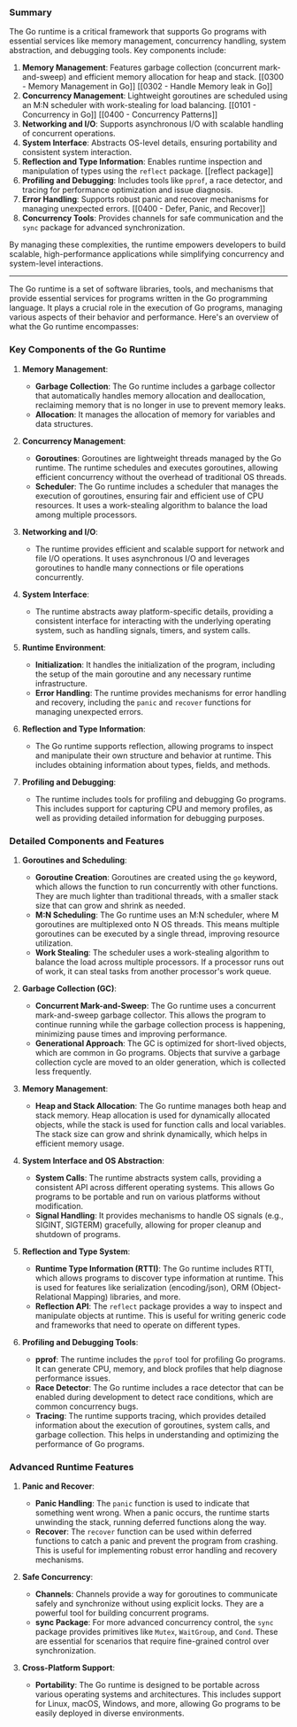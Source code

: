 ### Summary
The Go runtime is a critical framework that supports Go programs with essential services like memory management, concurrency handling, system abstraction, and debugging tools. Key components include:

1. **Memory Management**: Features garbage collection (concurrent mark-and-sweep) and efficient memory allocation for heap and stack. [[0300 - Memory Management in Go]] [[0302 - Handle Memory leak in Go]]
2. **Concurrency Management**: Lightweight goroutines are scheduled using an M:N scheduler with work-stealing for load balancing. [[0101 - Concurrency in Go]] [[0400 - Concurrency Patterns]]
3. **Networking and I/O**: Supports asynchronous I/O with scalable handling of concurrent operations.
4. **System Interface**: Abstracts OS-level details, ensuring portability and consistent system interaction.
5. **Reflection and Type Information**: Enables runtime inspection and manipulation of types using the `reflect` package. [[reflect package]]
6. **Profiling and Debugging**: Includes tools like `pprof`, a race detector, and tracing for performance optimization and issue diagnosis.
7. **Error Handling**: Supports robust panic and recover mechanisms for managing unexpected errors. [[0400 - Defer, Panic, and Recover]]
8. **Concurrency Tools**: Provides channels for safe communication and the `sync` package for advanced synchronization.

By managing these complexities, the runtime empowers developers to build scalable, high-performance applications while simplifying concurrency and system-level interactions.

---

The Go runtime is a set of software libraries, tools, and mechanisms that provide essential services for programs written in the Go programming language. It plays a crucial role in the execution of Go programs, managing various aspects of their behavior and performance. Here's an overview of what the Go runtime encompasses:

### Key Components of the Go Runtime

1. **Memory Management**:
   - **Garbage Collection**: The Go runtime includes a garbage collector that automatically handles memory allocation and deallocation, reclaiming memory that is no longer in use to prevent memory leaks.
   - **Allocation**: It manages the allocation of memory for variables and data structures.

2. **Concurrency Management**:
   - **Goroutines**: Goroutines are lightweight threads managed by the Go runtime. The runtime schedules and executes goroutines, allowing efficient concurrency without the overhead of traditional OS threads.
   - **Scheduler**: The Go runtime includes a scheduler that manages the execution of goroutines, ensuring fair and efficient use of CPU resources. It uses a work-stealing algorithm to balance the load among multiple processors.

3. **Networking and I/O**:
   - The runtime provides efficient and scalable support for network and file I/O operations. It uses asynchronous I/O and leverages goroutines to handle many connections or file operations concurrently.

4. **System Interface**:
   - The runtime abstracts away platform-specific details, providing a consistent interface for interacting with the underlying operating system, such as handling signals, timers, and system calls.

5. **Runtime Environment**:
   - **Initialization**: It handles the initialization of the program, including the setup of the main goroutine and any necessary runtime infrastructure.
   - **Error Handling**: The runtime provides mechanisms for error handling and recovery, including the `panic` and `recover` functions for managing unexpected errors.

6. **Reflection and Type Information**:
   - The Go runtime supports reflection, allowing programs to inspect and manipulate their own structure and behavior at runtime. This includes obtaining information about types, fields, and methods.

7. **Profiling and Debugging**:
   - The runtime includes tools for profiling and debugging Go programs. This includes support for capturing CPU and memory profiles, as well as providing detailed information for debugging purposes.


### Detailed Components and Features

1. **Goroutines and Scheduling**:
   - **Goroutine Creation**: Goroutines are created using the `go` keyword, which allows the function to run concurrently with other functions. They are much lighter than traditional threads, with a smaller stack size that can grow and shrink as needed.
   - **M:N Scheduling**: The Go runtime uses an M:N scheduler, where M goroutines are multiplexed onto N OS threads. This means multiple goroutines can be executed by a single thread, improving resource utilization.
   - **Work Stealing**: The scheduler uses a work-stealing algorithm to balance the load across multiple processors. If a processor runs out of work, it can steal tasks from another processor's work queue.

2. **Garbage Collection (GC)**:
   - **Concurrent Mark-and-Sweep**: The Go runtime uses a concurrent mark-and-sweep garbage collector. This allows the program to continue running while the garbage collection process is happening, minimizing pause times and improving performance.
   - **Generational Approach**: The GC is optimized for short-lived objects, which are common in Go programs. Objects that survive a garbage collection cycle are moved to an older generation, which is collected less frequently.

3. **Memory Management**:
   - **Heap and Stack Allocation**: The Go runtime manages both heap and stack memory. Heap allocation is used for dynamically allocated objects, while the stack is used for function calls and local variables. The stack size can grow and shrink dynamically, which helps in efficient memory usage.

4. **System Interface and OS Abstraction**:
   - **System Calls**: The runtime abstracts system calls, providing a consistent API across different operating systems. This allows Go programs to be portable and run on various platforms without modification.
   - **Signal Handling**: It provides mechanisms to handle OS signals (e.g., SIGINT, SIGTERM) gracefully, allowing for proper cleanup and shutdown of programs.

5. **Reflection and Type System**:
   - **Runtime Type Information (RTTI)**: The Go runtime includes RTTI, which allows programs to discover type information at runtime. This is used for features like serialization (encoding/json), ORM (Object-Relational Mapping) libraries, and more.
   - **Reflection API**: The `reflect` package provides a way to inspect and manipulate objects at runtime. This is useful for writing generic code and frameworks that need to operate on different types.

6. **Profiling and Debugging Tools**:
   - **pprof**: The runtime includes the `pprof` tool for profiling Go programs. It can generate CPU, memory, and block profiles that help diagnose performance issues.
   - **Race Detector**: The Go runtime includes a race detector that can be enabled during development to detect race conditions, which are common concurrency bugs.
   - **Tracing**: The runtime supports tracing, which provides detailed information about the execution of goroutines, system calls, and garbage collection. This helps in understanding and optimizing the performance of Go programs.

### Advanced Runtime Features

1. **Panic and Recover**:
   - **Panic Handling**: The `panic` function is used to indicate that something went wrong. When a panic occurs, the runtime starts unwinding the stack, running deferred functions along the way.
   - **Recover**: The `recover` function can be used within deferred functions to catch a panic and prevent the program from crashing. This is useful for implementing robust error handling and recovery mechanisms.

2. **Safe Concurrency**:
   - **Channels**: Channels provide a way for goroutines to communicate safely and synchronize without using explicit locks. They are a powerful tool for building concurrent programs.
   - **sync Package**: For more advanced concurrency control, the `sync` package provides primitives like `Mutex`, `WaitGroup`, and `Cond`. These are essential for scenarios that require fine-grained control over synchronization.

3. **Cross-Platform Support**:
   - **Portability**: The Go runtime is designed to be portable across various operating systems and architectures. This includes support for Linux, macOS, Windows, and more, allowing Go programs to be easily deployed in diverse environments.
